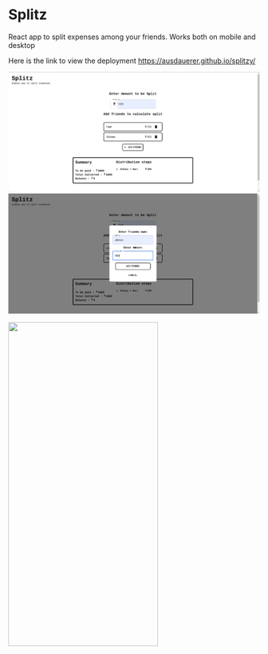 # Splitz
 React app to split expenses among your friends. Works both on mobile and desktop

Here is the link to view the deployment https://ausdauerer.github.io/splitzy/

![alt text](https://github.com/ausdauerer/splitzy/blob/f16a6c3ca5a0ef3cccf3c0142f2119682a43e724/splitz/images/4.png)
![alt text](https://github.com/ausdauerer/splitzy/blob/f16a6c3ca5a0ef3cccf3c0142f2119682a43e724/splitz/images/5.png)

<img src="![alt text](https://github.com/ausdauerer/splitzy/blob/f16a6c3ca5a0ef3cccf3c0142f2119682a43e724/splitz/images/1.png)"  width="300" height="650">  


